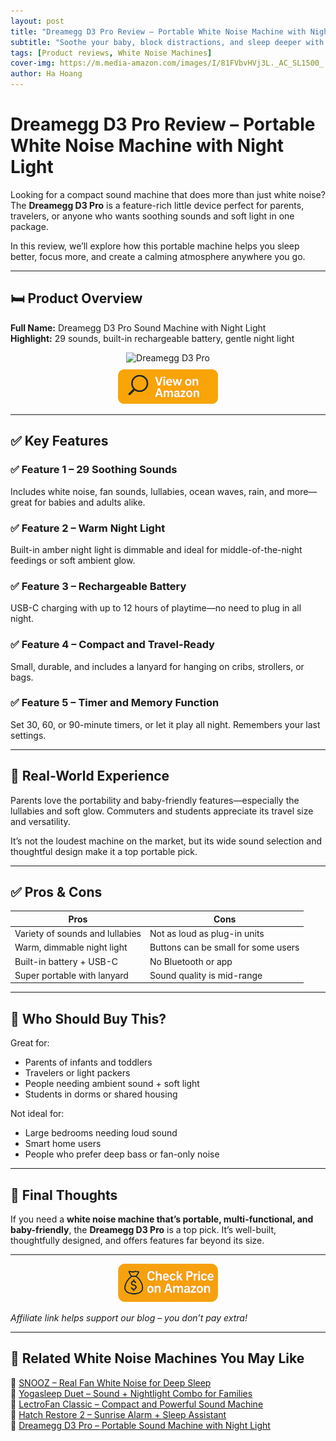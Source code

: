 ```yaml
---
layout: post
title: "Dreamegg D3 Pro Review – Portable White Noise Machine with Night Light"
subtitle: "Soothe your baby, block distractions, and sleep deeper with this versatile sound and light machine."
tags: [Product reviews, White Noise Machines]
cover-img: https://m.media-amazon.com/images/I/81FVbvHVj3L._AC_SL1500_.jpg
author: Ha Hoang
---
```


# Dreamegg D3 Pro Review – Portable White Noise Machine with Night Light

Looking for a compact sound machine that does more than just white noise? The **Dreamegg D3 Pro** is a feature-rich little device perfect for parents, travelers, or anyone who wants soothing sounds and soft light in one package.

In this review, we’ll explore how this portable machine helps you sleep better, focus more, and create a calming atmosphere anywhere you go.

---

## 🛏️ Product Overview

**Full Name:** Dreamegg D3 Pro Sound Machine with Night Light  
**Highlight:** 29 sounds, built-in rechargeable battery, gentle night light

<div style="text-align:center;">
  <img src="https://m.media-amazon.com/images/I/81FVbvHVj3L._AC_SX679_.jpg" alt="Dreamegg D3 Pro" style="width:400px; height:auto;" />
  <br/>
  <a href="https://amzn.to/42XGXx7" target="_blank" rel="nofollow sponsored noopener">
    <img src="/assets/img/view.png" alt="View on Amazon" style="width:160px; height:auto; margin-top:10px;" />
  </a>
</div>

---

## ✅ Key Features

### ✅ Feature 1 – 29 Soothing Sounds  
Includes white noise, fan sounds, lullabies, ocean waves, rain, and more—great for babies and adults alike.

### ✅ Feature 2 – Warm Night Light  
Built-in amber night light is dimmable and ideal for middle-of-the-night feedings or soft ambient glow.

### ✅ Feature 3 – Rechargeable Battery  
USB-C charging with up to 12 hours of playtime—no need to plug in all night.

### ✅ Feature 4 – Compact and Travel-Ready  
Small, durable, and includes a lanyard for hanging on cribs, strollers, or bags.

### ✅ Feature 5 – Timer and Memory Function  
Set 30, 60, or 90-minute timers, or let it play all night. Remembers your last settings.

---

## 🧪 Real-World Experience

Parents love the portability and baby-friendly features—especially the lullabies and soft glow. Commuters and students appreciate its travel size and versatility.

It’s not the loudest machine on the market, but its wide sound selection and thoughtful design make it a top portable pick.

---

## ✅ Pros & Cons

| Pros | Cons |
|------|------|
| Variety of sounds and lullabies | Not as loud as plug-in units |
| Warm, dimmable night light | Buttons can be small for some users |
| Built-in battery + USB-C | No Bluetooth or app |
| Super portable with lanyard | Sound quality is mid-range |

---

## 👥 Who Should Buy This?

Great for:

- Parents of infants and toddlers  
- Travelers or light packers  
- People needing ambient sound + soft light  
- Students in dorms or shared housing

Not ideal for:

- Large bedrooms needing loud sound  
- Smart home users  
- People who prefer deep bass or fan-only noise

---

## 🤔 Final Thoughts

If you need a **white noise machine that’s portable, multi-functional, and baby-friendly**, the **Dreamegg D3 Pro** is a top pick. It’s well-built, thoughtfully designed, and offers features far beyond its size.

---

<div style="text-align:center;">
  <a href="https://amzn.to/42XGXx7" target="_blank" rel="nofollow sponsored noopener">
    <img src="/assets/img/checkprice.png" alt="Check price on Amazon" style="width:160px; height:auto;" />
  </a>
</div>

*Affiliate link helps support our blog – you don’t pay extra!*

---

## 🧾 Related White Noise Machines You May Like

<ul style="list-style: none; padding-left: 0;">
  <li>🔗 <a href="https://havan.yoga/2025-05-13-snooz-review/">SNOOZ – Real Fan White Noise for Deep Sleep</a></li>
  <li>🔗 <a href="https://havan.yoga/2025-05-13-yogasleep-duet-review/">Yogasleep Duet – Sound + Nightlight Combo for Families</a></li>
  <li>🔗 <a href="https://havan.yoga/2025-05-14-lectrofan-classic-review/">LectroFan Classic – Compact and Powerful Sound Machine</a></li>
  <li>🔗 <a href="https://havan.yoga/2025-05-13-hatch-restore-2-review/">Hatch Restore 2 – Sunrise Alarm + Sleep Assistant</a></li>
  <li>🔗 <a href="https://havan.yoga/2025-05-14-dreamegg-d3-pro-review/">Dreamegg D3 Pro – Portable Sound Machine with Night Light</a></li>
</ul>
